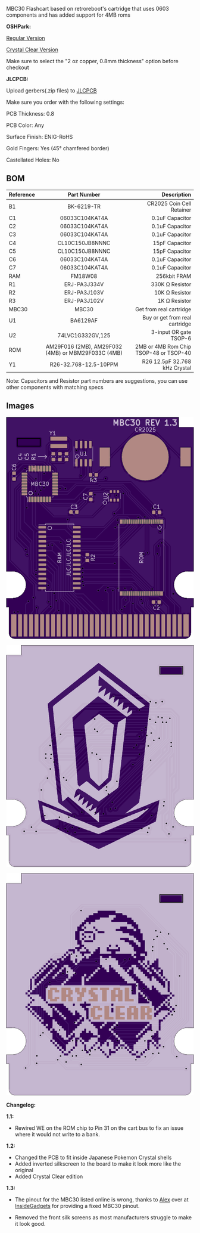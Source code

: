 MBC30 Flashcart based on retroreboot's cartridge that uses 0603 components and has added support for 4MB roms

**OSHPark:** 

[Regular Version](https://oshpark.com/shared_projects/AraXys5P)

[Crystal Clear Version](https://oshpark.com/shared_projects/R5UVpTIm)

Make sure to select the "2 oz copper, 0.8mm thickness" option before checkout


**JLCPCB:**

Upload gerbers(.zip files) to [JLCPCB](http://jlcpcb.com)

Make sure you order with the following settings:

PCB Thickness: 0.8

PCB Color: Any

Surface Finish: ENIG-RoHS

Gold Fingers: Yes (45° chamfered border)

Castellated Holes: No


## BOM

| Reference        | Part Number           | Description  |
| ------------- |:-------------:| -----:|
| B1 | BK-6219-TR | CR2025 Coin Cell Retainer |
| C1 | 06033C104KAT4A | 0.1uF Capacitor |
| C2 | 06033C104KAT4A | 0.1uF Capacitor |
| C3 | 06033C104KAT4A | 0.1uF Capacitor |
| C4 | CL10C150JB8NNNC | 15pF Capacitor |
| C5 | CL10C150JB8NNNC | 15pF Capacitor |
| C6 | 06033C104KAT4A | 0.1uF Capacitor |
| C7 | 06033C104KAT4A | 0.1uF Capacitor |
| RAM | FM18W08 | 256kbit FRAM |
| R1 | ERJ-PA3J334V | 330K Ω Resistor |
| R2 | ERJ-PA3J103V | 10K Ω Resistor |
| R3 | ERJ-PA3J102V | 1K Ω Resistor |
| MBC30 | MBC30 | Get from real cartridge |
| U1 | BA6129AF | Buy or get from real cartridge |
| U2 | 74LVC1G332GV,125 | 3-input OR gate TSOP-6 |
| ROM | AM29F016 (2MB), AM29F032 (4MB) or MBM29F033C (4MB) | 2MB or 4MB Rom Chip TSOP-48 or TSOP-40 |
| Y1 | R26-32.768-12.5-10PPM | R26 12.5pF 32.768 kHz Crystal |

Note: Capacitors and Resistor part numbers are suggestions, you can use other components with matching specs

## Images

![Front](front.png)


![Back](back.png)

![CCBack](cc-back.png)


**Changelog:**

**1.1:**

- Rewired WE on the ROM chip to Pin 31 on the cart bus to fix an issue where it would not write to a bank.

**1.2:**

- Changed the PCB to fit inside Japanese Pokemon Crystal shells
- Added inverted silkscreen to the board to make it look more like the original
- Added Crystal Clear edition

**1.3:**

- The pinout for the MBC30 listed online is wrong, thanks to [Alex](https://github.com/insidegadgets) over at [InsideGadgets](https://shop.insidegadgets.com/) for providing a fixed MBC30 pinout.

- Removed the front silk screens as most manufacturers struggle to make it look good.
